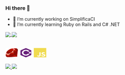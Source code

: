 ### Hi there 👋

- 🔭 I’m currently working on SimplificaCI
- 🌱 I’m currently learning Ruby on Rails and C# .NET

 <div style="display: inline_block">
 <a href="https://github.com/pEsquerdo">
   <img align="center" height="150" src="https://github-readme-stats.vercel.app/api?username=pEsquerdo&show_icons=true&theme=dracula&include_all_commits=true&count_private=true"/>
   
   <img align="center" height="150" src="https://github-readme-stats.vercel.app/api/top-langs/?username=pEsquerdo&layout=compact&langs_count=7&theme=dracula"/>
  </a> 
</div>
 
<br>

  
 <div style="display: inline_block"><br>
  <img  alt="Ruby on Rails" height="30" width="40" src="https://raw.githubusercontent.com/devicons/devicon/master/icons/ruby/ruby-original.svg">
  <img  alt="C#" height="30" width="40" src="https://raw.githubusercontent.com/devicons/devicon/master/icons/csharp/csharp-plain.svg">
  <img  alt="JavaScript" height="30" width="40" src="https://raw.githubusercontent.com/devicons/devicon/master/icons/javascript/javascript-plain.svg">
 </div>

 </br>  
 <div>
  <a href ="mailto:pedroesquerdo87@gmail.com">
   <img src="https://img.shields.io/badge/-Gmail-%23333?style=for-the-badge&logo=gmail&logoColor=white" target="_blank">
  </a>
  <a href="https://www.linkedin.com/in/pedroesquerdo/" target="_blank">
   <img src="https://img.shields.io/badge/-LinkedIn-%230077B5?style=for-the-badge&logo=linkedin&logoColor=white" target="_blank">
  </a>   
 </div>
 
<!-- 
- 😄 Pronouns: ...
 -⚡ Fun fact: ...
- 👯 I’m looking to collaborate on ...
- 🤔 I’m looking for help with ...
-->

